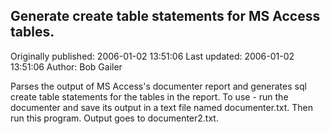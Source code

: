 ## Generate create table statements for MS Access tables.

Originally published: 2006-01-02 13:51:06
Last updated: 2006-01-02 13:51:06
Author: Bob Gailer

Parses the output of MS Access's documenter report and generates sql create table statements for the tables in the report. To use - run the documenter and save its output in a text file named documenter.txt. Then run this program. Output goes to documenter2.txt.